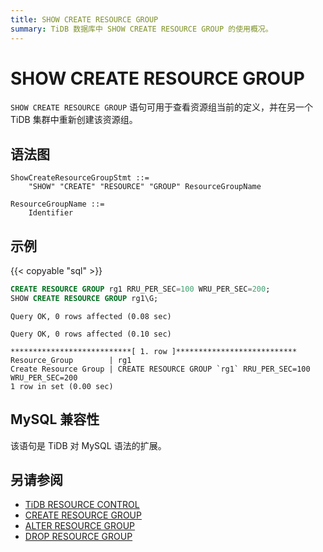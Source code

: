 ```yaml
---
title: SHOW CREATE RESOURCE GROUP
summary: TiDB 数据库中 SHOW CREATE RESOURCE GROUP 的使用概况。
---
```


# SHOW CREATE RESOURCE GROUP

`SHOW CREATE RESOURCE GROUP` 语句可用于查看资源组当前的定义，并在另一个 TiDB 集群中重新创建该资源组。

## 语法图

```ebnf+diagram
ShowCreateResourceGroupStmt ::=
    "SHOW" "CREATE" "RESOURCE" "GROUP" ResourceGroupName

ResourceGroupName ::=
    Identifier
```

## 示例

{{< copyable "sql" >}}

```sql
CREATE RESOURCE GROUP rg1 RRU_PER_SEC=100 WRU_PER_SEC=200;
SHOW CREATE RESOURCE GROUP rg1\G;
```

```
Query OK, 0 rows affected (0.08 sec)

Query OK, 0 rows affected (0.10 sec)

***************************[ 1. row ]***************************
Resource_Group        | rg1
Create Resource Group | CREATE RESOURCE GROUP `rg1` RRU_PER_SEC=100 WRU_PER_SEC=200
1 row in set (0.00 sec)
```

## MySQL 兼容性

该语句是 TiDB 对 MySQL 语法的扩展。

## 另请参阅

* [TiDB RESOURCE CONTROL](/tidb-resource-control.md)
* [CREATE RESOURCE GROUP](/sql-statements/sql-statement-alter-resource-group.md)
* [ALTER RESOURCE GROUP](/sql-statements/sql-statement-alter-resource-group.md)
* [DROP RESOURCE GROUP](/sql-statements/sql-statement-drop-resource-group.md)

